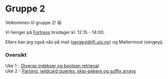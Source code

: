 # Gruppe 2

Velkommen til gruppe 2! :smile:

Vi henger på [Fortress](https://ifirom.no/fortress) tirsdager kl. 12:15 - 14:00.

Ellers kan jeg også nås på mail (sergeyj@ifi.uio.no) og Mattermost (sergeyj).

### Oversikt

Uke 1 - [Diverse indekser og boolean retrieval](https://github.com/aohrn/in3120-2023/blob/main/gruppetimer/Gruppe%202/Uke%2001/README.md) \
Uke 2 - [Parsing, wildcard queries, skip-pekere og suffix arrays](https://github.com/aohrn/in3120-2023/tree/main/gruppetimer/Gruppe%202/Uke%2002)
